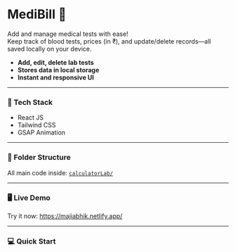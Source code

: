 # MediBill 🧮

Add and manage medical tests with ease!  
Keep track of blood tests, prices (in ₹), and update/delete records—all saved locally on your device.

- **Add, edit, delete lab tests**
- **Stores data in local storage**
- **Instant and responsive UI**

---

### 🚀 Tech Stack

- React JS  
- Tailwind CSS  
- GSAP Animation  

---

### 📂 Folder Structure

All main code inside: [`calculatorLab/`](https://github.com/akashm01github/MediBill/tree/main/calculatorLab/)

---

### 🖥️ Live Demo

Try it now: https://majiabhik.netlify.app/

---

### 💻 Quick Start


